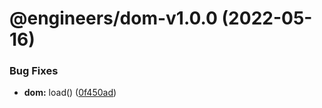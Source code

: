 # @engineers/dom-v1.0.0 (2022-05-16)

### Bug Fixes

- **dom:** load() ([0f450ad](https://github.com/eng-dibo/dibo/commit/0f450ad9a87eaab643d90d3a8083915814025d71))
